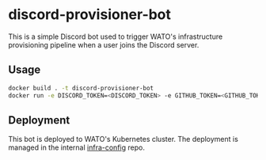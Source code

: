 # discord-provisioner-bot

This is a simple Discord bot used to trigger WATO's infrastructure provisioning pipeline when a user joins the Discord server.

## Usage

```bash
docker build . -t discord-provisioner-bot
docker run -e DISCORD_TOKEN=<DISCORD_TOKEN> -e GITHUB_TOKEN=<GITHUB_TOKEN> -e SENTRY_DSN=<SENTRY_DSN> discord-provisioner-bot
```

## Deployment

This bot is deployed to WATO's Kubernetes cluster. The deployment is managed in the internal [infra-config](https://github.com/watonomous/infra-config) repo.
